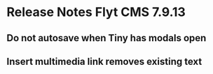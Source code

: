# Release Notes Flyt CMS 7.9.13

## Do not autosave when Tiny has modals open

## Insert multimedia link removes existing text
